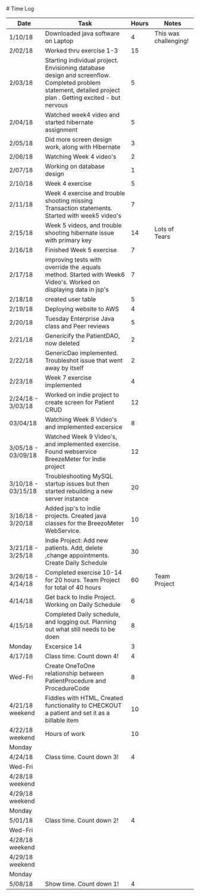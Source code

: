 ﻿﻿﻿﻿﻿﻿﻿﻿﻿﻿﻿﻿﻿﻿﻿﻿﻿# Time Log| Date | Task | Hours | Notes||------|------|-------|------|| 1/10/18| Downloaded java software on Laptop| 4 |This was challenging! ||2/02/18|Worked thru exercise 1-3|15||| 2/03/18 |Starting individual project. Envisioning database design and screenflow. Completed  problem statement, detailed project plan . Getting excited - but nervous    | 5  |   | |2/04/18| Watched week4 video and started hibernate assignment|5||2/05/18| Did more screen design work, along with Hibernate|3||2/06/18| Watching Week 4 video's|2||2/07/18|Working on database design|1||2/10/18|Week 4 exercise| 5||2/11/18|Week 4 exercise and trouble shooting missing Transaction statements. Started with week5 video's| 7| |2/15/18|Week 5 videos, and trouble shooting hibernate issue with primary key|14|Lots of Tears|2/16/18|Finished Week 5 exercise|7||2/17/18|improving tests with override the .equals method.  Started with Week6 Video's. Worked on displaying data in jsp's|7|2/18/18|created user table|5||2/19/18|Deploying website to AWS|4||2/20/18|Tuesday Enterprise Java class and Peer reviews|5||2/21/18|Genericify the PatientDAO, now deleted|2||2/22/18|GenericDao implemented.  Troubleshot issue that went away by itself|2||2/23/18|Week 7 exercise implemented|4|2/24/18 - 3/03/18|Worked on indie project to create screen for Patient CRUD|12|03/04/18|Watching Week 8 Video's and implemented excersice|8||3/05/18 - 03/09/18|Watched Week 9 Video's, and implemented exercise. Found webservice BreezeMeter for Indie project|12||3/10/18 - 03/15/18| Troubleshooting MySQL startup issues but then started rebuilding a new server instance|20||3/16/18 - 3/20/18|Added jsp's to indie projects.  Created java classes for the BreezoMeter WebService.|10||3/21/18 - 3/25/18|Indie Project:  Add new patients.  Add, delete ,change appointments.  Create Daily Schedule|30||3/26/18 - 4/14/18|Completed exercise 10-14  for 20 hours. Team Project for total of 40 hours|60 | Team Project|4/14/18| Get back to Indie Project. Working on Daily Schedule|6||4/15/18| Completed Daily schedule, and logging out. Planning out what still needs to be doen|8||Monday|Excersice 14|3||4/17/18|Class time. Count down 4! |4||Wed-Fri|Create OneToOne relationship between PatientProcedure and ProcedureCode|8|4/21/18 weekend|Fiddles with HTML, Created functionality to CHECKOUT a patient and set it as a billable item |10||4/22/18 weekend|Hours of work|10||Monday||4/24/18| Class time. Count down 3!|4||Wed-Fri||4/28/18 weekend||4/29/18 weekend||Monday||5/01/18| Class time. Count down 2!|4||Wed-Fri||4/28/18 weekend||4/29/18 weekend||Monday|5/08/18| Show time. Count down 1!|4|